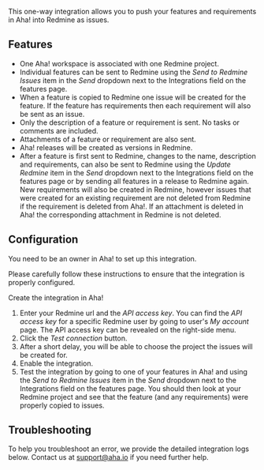 This one-way integration allows you to push your features and requirements in Aha! into Redmine as issues.

## Features

* One Aha! workspace is associated with one Redmine project.
* Individual features can be sent to Redmine using the _Send to Redmine Issues_ item in the _Send_ dropdown next to the Integrations field on the features page.
* When a feature is copied to Redmine one issue will be created for the feature. If
the feature has requirements then each requirement will also be sent as an issue.
* Only the description of a feature or requirement is sent. No tasks or comments are included.
* Attachments of a feature or requirement are also sent.
* Aha! releases will be created as versions in Redmine.
* After a feature is first sent to Redmine, changes to the name, description and requirements, can also be sent to Redmine using the _Update Redmine_ item in the _Send_ dropdown next to the Integrations field on the features page or by sending all features in a release to Redmine again. New requirements will also be created in Redmine, however issues that were created for an existing requirement are not deleted from Redmine if the requirement is deleted from Aha!. If an attachment is deleted in Aha! the corresponding attachment in Redmine is not deleted.


## Configuration

You need to be an owner in Aha! to set up this integration.

Please carefully follow these instructions to ensure that the integration is properly configured.

Create the integration in Aha!

1. Enter your Redmine url and the _API access key_. You can find the _API access key_ for a specific Redmine user by going to user's _My account_ page. The API access key can be revealed on the right-side menu.
2. Click the _Test connection_ button.
3. After a short delay, you will be able to choose the project the issues will be created for.
4. Enable the integration.
5. Test the integration by going to one of your features in Aha! and using the _Send to Redmine Issues_ item in the _Send_ dropdown next to the Integrations field on the features page. You should then look at your Redmine project and see that the feature (and any requirements) were properly copied to issues.


## Troubleshooting

To help you troubleshoot an error, we provide the detailed integration logs below. Contact us at support@aha.io if you need further help.
